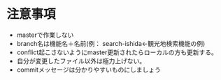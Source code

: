 # 注意事項
- masterで作業しない
- branch名は機能名＋名前(例： search-ishida←観光地検索機能の例)
- conflict起こさないようにmaster更新されたらローカルの方も更新する。
- 自分が変更したファイル以外は極力上げない。
- commitメッセージは分かりやすいものにしましょう